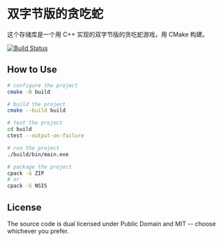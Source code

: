 # 双字节版的贪吃蛇
这个存储库是一个用 C++ 实现的双字节版的贪吃蛇游戏，用 CMake 构建。 

[![Build Status](https://github.com/xLab-HDU/cmake-console-snake/actions/workflows/ci.yml/badge.svg)](https://github.com/xLab-HDU/cmake-console-snake/actions)

## How to Use

```sh
# configure the project
cmake -B build

# build the project
cmake --build build

# test the project
cd build
ctest --output-on-failure

# run the project
./build/bin/main.exe

# package the project
cpack -G ZIP
# or
cpack -G NSIS
```

## License

The source code is dual licensed under Public Domain and MIT -- choose whichever you prefer.
